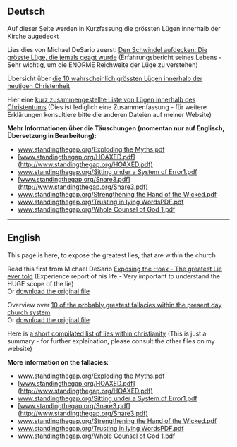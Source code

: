 <!--t Die grössten Lügen innerhalb der Kirche aufgedeckt! | Exposing the Greatest Lies in the Church! t-->
<!--d  d-->

## Deutsch 
Auf dieser Seite werden in Kurzfassung die grössten Lügen innerhalb der Kirche augedeckt

Lies dies von Michael DeSario zuerst: [Den Schwindel aufdecken: Die grösste Lüge, die jemals geagt wurde](files/german/artikel_michael_desario_dividingword.net_den_schwindel_aufdecken_die_groesste_luege_die_jemals_gesagt_wurde.pdf) (Erfahrungsbericht seines Lebens - Sehr wichtig, um die ENORME Reichweite der Lüge zu verstehen)

Übersicht über [die 10 wahrscheinlich grössten Lügen innerhalb der heutigen Christenheit](files/german/zusammenfassung_michael_desario_dividingword.net_trugschluesse_der_kirche_in_unserer_zeit.pdf) 

Hier eine [kurz zusammengestellte Liste von Lügen innerhalb des Christentums](files/german/2015-01-31_kurz_zusammengestellte_liste_von_luegen_innerhalb_des_christentums_bullet_points.txt)
(Dies ist lediglich eine Zusammenfassung - für weitere Erklärungen konsultiere bitte die anderen Dateien auf meiner Website)

**Mehr Informationen über die Täuschungen (momentan nur auf Englisch, Übersetzung in Bearbeitung):**

- [www.standingthegap.org/Exploding the Myths.pdf](http://gesundelehre.tk/forwarder.php?url=http://www.standingthegap.org/Exploding%20the%20Myths.pdf)  
- [www.standingthegap.org/HOAXED.pdf](http://www.standingthegap.org/HOAXED.pdf)
- [www.standingthegap.org/Sitting under a System of Error1.pdf](http://gesundelehre.tk/forwarder.php?url=http://www.standingthegap.org/Sitting%20under%20a%20System%20of%20Error1.pdf)
- [www.standingthegap.org/Snare3.pdf](http://www.standingthegap.org/Snare3.pdf)
- [www.standingthegap.org/Strengthening the Hand of the Wicked.pdf](http://gesundelehre.tk/forwarder.php?url=http://standingthegap.org/Strengthening%20the%20Hand%20of%20the%20Wicked.pdf)
- [www.standingthegap.org/Trusting in lying WordsPDF.pdf](http://gesundelehre.tk/forwarder.php?url=http://www.standingthegap.org/Trusting%20in%20lying%20WordsPDF.pdf)
- [www.standingthegap.org/Whole Counsel of God 1.pdf](http://gesundelehre.tk/forwarder.php?url=http://standingthegap.org/Whole%20Counsel%20of%20God%201.pdf)


- - -

## English
This page is here, to expose the greatest lies, that are within the church

Read this first from Michael DeSario [Exposing the Hoax - The greatest Lie ever told](files/english/article_michael_desario_dividingword.net_exposing_the_hoax_the_greatest_lie_ever_told.pdf) (Experience report of his life - Very important to understand the HUGE scope of the lie)  
Or [download the original file](http://gesundelehre.tk/forwarder.php?url=http://dividingword.net/Original%20Sin/Exposing%20the%20Hoax.pdf)

Overview over [10 of the probably greatest fallacies within the present day church system](files/english/summary_michael_desario_dividingword.net_fallacies_of_the_present_day_church.pdf)    
Or [download the original file](http://gesundelehre.tk/forwarder.php?url=http://www.dividingword.net/Original%20Sin/Fallacies%20of%20the%20Present%20Day%20Church.pdf)

Here is [a short compilated list of lies within christianity](http://gesundelehre.tk/download/english/2015-01-31_short_compilated_list_of_lies_within_christianity_bullet_points.txt) (This is just a summary - for further explaination, please consult the other files on my website)

**More information on the fallacies:**

- [www.standingthegap.org/Exploding the Myths.pdf](http://gesundelehre.tk/forwarder.php?url=http://www.standingthegap.org/Exploding%20the%20Myths.pdf)  
- [www.standingthegap.org/HOAXED.pdf](http://www.standingthegap.org/HOAXED.pdf)
- [www.standingthegap.org/Sitting under a System of Error1.pdf](http://gesundelehre.tk/forwarder.php?url=http://www.standingthegap.org/Sitting%20under%20a%20System%20of%20Error1.pdf)
- [www.standingthegap.org/Snare3.pdf](http://www.standingthegap.org/Snare3.pdf)
- [www.standingthegap.org/Strengthening the Hand of the Wicked.pdf](http://gesundelehre.tk/forwarder.php?url=http://standingthegap.org/Strengthening%20the%20Hand%20of%20the%20Wicked.pdf)
- [www.standingthegap.org/Trusting in lying WordsPDF.pdf](http://gesundelehre.tk/forwarder.php?url=http://www.standingthegap.org/Trusting%20in%20lying%20WordsPDF.pdf)
- [www.standingthegap.org/Whole Counsel of God 1.pdf](http://gesundelehre.tk/forwarder.php?url=http://standingthegap.org/Whole%20Counsel%20of%20God%201.pdf)